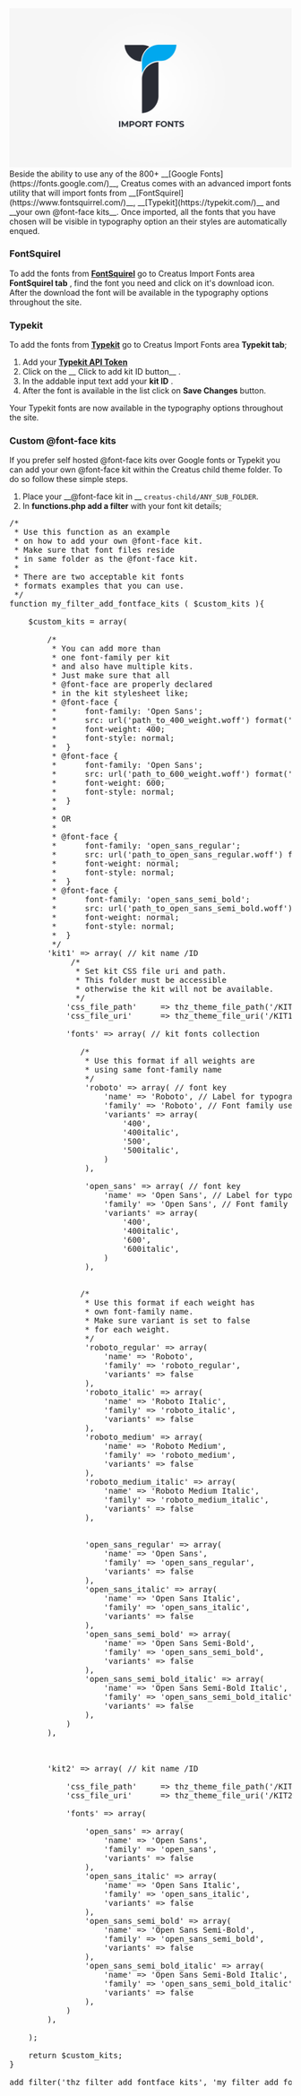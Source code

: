 <div class="thz-doc-image max">
<a class="thz-lightbox mfp-iframe" href="https://www.youtube.com/watch?v=P5QkVObhCw0" data-mfp-title="Creatus WordPress Theme Import Fonts Utility" data-modal-size="large">
	<img src="../../docs-media/splash-import-fonts.jpg" alt="Creatus WordPress Theme Import Fonts Utility" />
</a>
</div>
Beside the ability to use any of the 800+ __[Google Fonts](https://fonts.google.com/)__, Creatus comes with an advanced import fonts utility that will import fonts from __[FontSquirel](https://www.fontsquirrel.com/)__, __[Typekit](https://typekit.com/)__ and __your own @font-face kits__. Once imported, all the fonts that you have chosen will be visible in typography option an their styles are automatically enqued. 

### FontSquirel

To add the fonts from __[FontSquirel](https://www.fontsquirrel.com/)__ go to Creatus Import Fonts area __FontSquirel tab__ , find the font you need and click on it's download icon. After the download the font will be available in the typography options throughout the site. 


### Typekit

To add the fonts from __[Typekit](https://typekit.com/)__ go to Creatus Import Fonts area __Typekit tab__;
1. Add your __[Typekit API Token](https://typekit.com/account/tokens)__
1. Click on the __ Click to add kit ID button__ . 
1. In the addable input text add your __kit ID__ . 
1. After the font is available in the list click on __Save Changes__ button. 

Your Typekit fonts are now  available in the typography options throughout the site.

### Custom @font-face kits

If you prefer self hosted @font-face kits over Google fonts or Typekit you can add your own @font-face kit within the Creatus child theme folder.
To do so follow these simple steps.


1. Place your __@font-face kit in __ `creatus-child/ANY_SUB_FOLDER`.
4. In __functions.php add a filter__ with your font kit details;

<pre class="prettyprint light">
/*
 * Use this function as an example
 * on how to add your own @font-face kit.
 * Make sure that font files reside 
 * in same folder as the @font-face kit.
 *
 * There are two acceptable kit fonts
 * formats examples that you can use.
 */
function my_filter_add_fontface_kits ( $custom_kits ){
	
	$custom_kits = array(
    
        /*
         * You can add more than
         * one font-family per kit
		 * and also have multiple kits.
		 * Just make sure that all
		 * @font-face are properly declared
		 * in the kit stylesheet like;
		 * @font-face {
		 *		font-family: 'Open Sans';
		 *		src: url('path_to_400_weight.woff') format('woff');
		 *		font-weight: 400;
		 *		font-style: normal;
		 *	}
		 * @font-face {
		 *		font-family: 'Open Sans';
		 *		src: url('path_to_600_weight.woff') format('woff');
		 *		font-weight: 600;
		 *		font-style: normal;
		 *	}
		 *
		 * OR
		 *
		 * @font-face {
		 *		font-family: 'open_sans_regular';
		 *		src: url('path_to_open_sans_regular.woff') format('woff');
		 *		font-weight: normal;
		 *		font-style: normal;
		 *	}
		 * @font-face {
		 *		font-family: 'open_sans_semi_bold';
		 *		src: url('path_to_open_sans_semi_bold.woff') format('woff');
		 *		font-weight: normal;
		 *		font-style: normal;
		 *	}		 
         */
        'kit1' => array( // kit name /ID
			 /* 
			  * Set kit CSS file uri and path. 
			  * This folder must be accessible
			  * otherwise the kit will not be available.
			  */            
            'css_file_path' 	=> thz_theme_file_path('/KIT1_FOLDER/KIT_STYLE_NAME.css'),
            'css_file_uri' 		=> thz_theme_file_uri('/KIT1_FOLDER/KIT_STYLE_NAME.css'),
            
            'fonts' => array( // kit fonts collection
            	
               /*
                * Use this format if all weights are 
                * using same font-family name
                */
                'roboto' => array( // font key
                    'name' => 'Roboto', // Label for typography option
                    'family' => 'Roboto', // Font family used in frontend, should be same as in CSS
                    'variants' => array(
                        '400',
                        '400italic',
                        '500',
                        '500italic',
                    )
                ),
                
                'open_sans' => array( // font key
                    'name' => 'Open Sans', // Label for typography option
                    'family' => 'Open Sans', // Font family used in frontend, should be same as in CSS
                    'variants' => array(
                        '400',
                        '400italic',
                        '600',
                        '600italic',
                    )
                ),
        		
                
               /*
                * Use this format if each weight has 
                * own font-family name.
				* Make sure variant is set to false
				* for each weight.
                */
                'roboto_regular' => array(
                    'name' => 'Roboto',
                    'family' => 'roboto_regular',
                    'variants' => false
                ),
                'roboto_italic' => array(
                    'name' => 'Roboto Italic',
                    'family' => 'roboto_italic',
                    'variants' => false
                ),
                'roboto_medium' => array(
                    'name' => 'Roboto Medium',
                    'family' => 'roboto_medium',
                    'variants' => false
                ),
                'roboto_medium_italic' => array(
                    'name' => 'Roboto Medium Italic',
                    'family' => 'roboto_medium_italic',
                    'variants' => false
                ),
                
                
                'open_sans_regular' => array(
                    'name' => 'Open Sans',
                    'family' => 'open_sans_regular',
                    'variants' => false
                ),
                'open_sans_italic' => array(
                    'name' => 'Open Sans Italic',
                    'family' => 'open_sans_italic',
                    'variants' => false
                ),
                'open_sans_semi_bold' => array(
                    'name' => 'Open Sans Semi-Bold',
                    'family' => 'open_sans_semi_bold',
                    'variants' => false
                ),
                'open_sans_semi_bold_italic' => array(
                    'name' => 'Open Sans Semi-Bold Italic',
                    'family' => 'open_sans_semi_bold_italic',
                    'variants' => false
                ),
            )
        ),
        
        
        
        'kit2' => array( // kit name /ID
            
            'css_file_path' 	=> thz_theme_file_path('/KIT2_FOLDER/KIT_STYLE_NAME.css'),
            'css_file_uri' 		=> thz_theme_file_uri('/KIT2_FOLDER/KIT_STYLE_NAME.css'),
            
            'fonts' => array(
        
                'open_sans' => array(
                    'name' => 'Open Sans',
                    'family' => 'open_sans',
                    'variants' => false
                ),
                'open_sans_italic' => array(
                    'name' => 'Open Sans Italic',
                    'family' => 'open_sans_italic',
                    'variants' => false
                ),
                'open_sans_semi_bold' => array(
                    'name' => 'Open Sans Semi-Bold',
                    'family' => 'open_sans_semi_bold',
                    'variants' => false
                ),
                'open_sans_semi_bold_italic' => array(
                    'name' => 'Open Sans Semi-Bold Italic',
                    'family' => 'open_sans_semi_bold_italic',
                    'variants' => false
                ),
            )
        ),

	);
	
	return $custom_kits;
}

add_filter('thz_filter_add_fontface_kits', 'my_filter_add_fontface_kits' );
</pre>